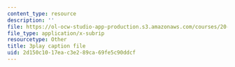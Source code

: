 ```yaml
---
content_type: resource
description: ''
file: https://ol-ocw-studio-app-production.s3.amazonaws.com/courses/20-219-becoming-the-next-bill-nye-writing-and-hosting-the-educational-show-january-iap-2015/2d150c1017eac3e289ca69fe5c90ddcf_LrJq-UIHKE8.srt
file_type: application/x-subrip
resourcetype: Other
title: 3play caption file
uid: 2d150c10-17ea-c3e2-89ca-69fe5c90ddcf
---
```

